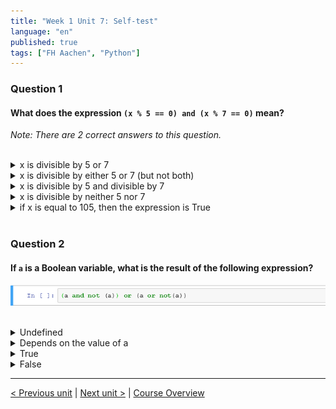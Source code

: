 ```yaml
---
title: "Week 1 Unit 7: Self-test"
language: "en"
published: true
tags: ["FH Aachen", "Python"]
---
```


### Question 1

#### What does the expression ```(x % 5 == 0) and (x % 7 == 0)``` mean?

*Note: There are 2 correct answers to this question.*

<br>

<details>
	<summary>x is divisible by 5 or 7</summary>
	❌
</details>


<details>
	<summary>x is divisible by either 5 or 7 (but not both)</summary>
	❌
</details>


<details>
	<summary>x is divisible by 5 and divisible by 7</summary>
	✅
</details>


<details>
	<summary>x is divisible by neither 5 nor 7</summary>
	❌
</details>


<details>
	<summary>if x is equal to 105, then the expression is True </summary>
	✅
</details>

<br>

### Question 2

#### If ```a``` is a Boolean variable, what is the result of the following expression?

<img src=imgs/week1_unit7_f2.png><br><br>

<details>
	<summary>Undefined</summary>
	❌
</details>


<details>
	<summary>Depends on the value of a</summary>
	❌
</details>


<details>
	<summary>True</summary>
	✅
</details>


<details>
	<summary>False</summary>
	❌
</details>

---

[< Previous unit](/teaching/python-mooc/week1_unit7_creating_complex_expressions) | [Next unit >](/teaching/python-mooc/week1_assignment_questions) |
[Course Overview](/teaching/python-mooc)